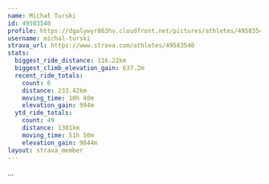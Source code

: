```yaml
---
name: Michał Turski
id: 49583540
profile: https://dgalywyr863hv.cloudfront.net/pictures/athletes/49583540/14729338/1/large.jpg
username: michal-turski
strava_url: https://www.strava.com/athletes/49583540
stats:
  biggest_ride_distance: 116.22km
  biggest_climb_elevation_gain: 637.2m
  recent_ride_totals:
    count: 6
    distance: 233.42km
    moving_time: 10h 40m
    elevation_gain: 994m
  ytd_ride_totals:
    count: 49
    distance: 1301km
    moving_time: 51h 50m
    elevation_gain: 9844m
layout: strava_member
--- 
```

...
